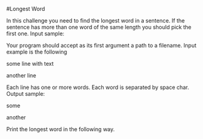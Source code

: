 #Longest Word 

 In this challenge you need to find the longest word in a sentence. If the sentence has more than one word of the same length you should pick the first one.
Input sample:

Your program should accept as its first argument a path to a filename. Input example is the following

some line with text

another line

Each line has one or more words. Each word is separated by space char.
Output sample:

some

another


Print the longest word in the following way. 


